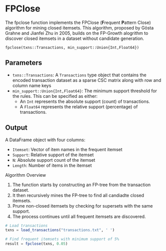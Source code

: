 # FPClose

The fpclose function implements the FPClose (**F**requent **P**attern Close) algorithm for mining closed itemsets. This algorithm, proposed by Gösta Grahne and Jianfei Zhu in 2005, builds on the FP-Growth alogrithm to discover closed itemsets in a dataset without candidate generation.

```@docs
fpclose(txns::Transactions, min_support::Union{Int,Float64})
```

## Parameters

- `txns::Transactions`: A `Transactions` type object that contains the encoded transaction dataset as a sparse CSC matrix along with row and column name keys
- `min_support::Union{Int,Float64}`: The minimum support threshold for the rules. This can be specified as either:
    - An `Int` represents the absolute support (count) of transactions.
    - A `Float64` represents the relative support (percentage) of transactions.

## Output
A DataFrame object with four columns:
- `Itemset`: Vector of item names in the frequent itemset
- `Support`: Relative support of the itemset
- `N`: Absolute support count of the itemset
- `Length`: Number of items in the itemset

Algorithm Overview

1. The function starts by constructing an FP-tree from the transaction dataset.
2. It then recursively mines the FP-tree to find all candiadte closed itemsets.
3. Prune non-closed itemsets by checking for supersets with the same support.
4. The process continues until all frequent itemsets are discovered.

```julia
# Load transactions
txns = load_transactions("transactions.txt", ' ')

# Find frequent itemsets with minimum support of 5%
result = fpclose(txns, 0.05)
```
